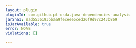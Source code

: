 ```yaml
---
layout: plugin
pluginId: com.github.pt-osda.java-dependencies-analysis
jarSha1: ead5536193bbaa9feceee5ced26f9d97c243b869
isJarAvailable: true
error: NONE
violations: []

---
```


